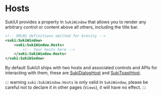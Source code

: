 # Hosts

SukiUI provides a property in `SukiWindow` that allows you to render any arbitrary control or content above all others, including the title bar.

```xml
<!-- XMLNS definitions omitted for brevity -->
<suki:SukiWindow>
	<suki:SukiWindow.Hosts>
		<!-- Your hosts here -->
	</suki:SukiWindow.Hosts>
</suki:SukiWindow>
```

By default SukiUI ships with two hosts and associated controls and APIs for interacting with them, these are [SukiDialogHost](./dialog) and [SukiToastHost](./toast).

::: warning
`suki:SukiWindow.Hosts` is only valid in `SukiWindow`, please be careful not to declare it in other pages (`Views`), it will have no effect.
:::